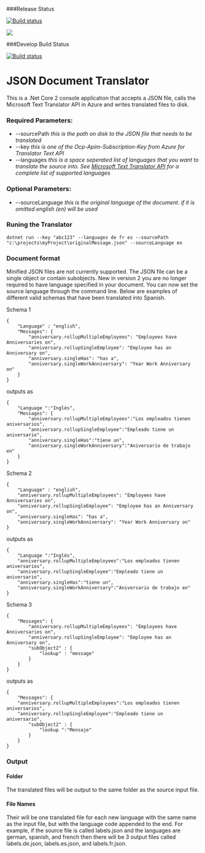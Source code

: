###Release Status

[![Build status](https://dev.azure.com/theblindsquirrel/JSON%20Translator/_apis/build/status/JSON%20Translator%20-%20Master)](https://dev.azure.com/theblindsquirrel/JSON%20Translator/_build/latest?definitionId=1)

[![](https://vsrm.dev.azure.com/theblindsquirrel/_apis/public/Release/badge/de913588-44d8-4c40-8623-b8b76e68431a/4/4)](https://vsrm.dev.azure.com/theblindsquirrel/_apis/public/Release/badge/de913588-44d8-4c40-8623-b8b76e68431a/4/4)

###Develop Build Status

[![Build status](https://dev.azure.com/TheBlindSquirrel/JSON%20Translator/_apis/build/status/JSON%20Translator%20-%20Develop)](https://dev.azure.com/TheBlindSquirrel/JSON%20Translator/_build/latest?definitionId=5)


# JSON Document Translator

This is a .Net Core 2 console application that accepts a JSON file, calls the Microsoft Text Translator API in Azure and writes translated files to disk.


### Required Parameters:
* --sourcePath  _this is the path on disk to the JSON file that needs to be translated_
* --key  _this is one of the Ocp-Apim-Subscription-Key from Azure for Translator Text API_
* --languages  _this is a space seperated list of languages that you want to translate the source into. See [Microsoft Text Translator API][1] for a complete list of supported languages_

### Optional Parameters:
* --sourceLanguage _this is the original language of the document. if it is omitted english (en) will be used_

### Runing the Translator
    dotnet run --key "abc123" --languages de fr es --sourcePath "c:\projects\myProject\originalMessage.json" --sourceLanguage en

### Document format
Minified JSON files are not currently supported. The JSON file can be a single object or contain subobjects. New in version 2 you are no longer required to have language specified in your document. You can now set the source language through the command line. Below are examples of different valid schemas that have been translated into Spanish.

Schema 1

    {
        "Language" : "english",
        "Messages": {
            "anniversary.rollupMultipleEmployees": "Employees have Anniversaries on",
            "anniversary.rollupSingleEmployee": "Employee has an Anniversary on",
            "anniversary.singleHas": "has a",
            "anniversary.singleWorkAnniversary": "Year Work Anniversary on"
        }
    }

outputs as

    {
        "Language ":"Inglés",
        "Messages": {
            "anniversary.rollupMultipleEmployees":"Los empleados tienen aniversarios",
            "anniversary.rollupSingleEmployee":"Empleado tiene un aniversario",
            "anniversary.singleHas":"tiene un",
            "anniversary.singleWorkAnniversary":"Aniversario de trabajo en"
        }
    }



Schema 2

    {
        "Language" : "english",
        "anniversary.rollupMultipleEmployees": "Employees have Anniversaries on",
        "anniversary.rollupSingleEmployee": "Employee has an Anniversary on",
        "anniversary.singleHas": "has a",
        "anniversary.singleWorkAnniversary": "Year Work Anniversary on"
    }

outputs as

    {
        "Language ":"Inglés",
        "anniversary.rollupMultipleEmployees":"Los empleados tienen aniversarios",
        "anniversary.rollupSingleEmployee":"Empleado tiene un aniversario",
        "anniversary.singleHas":"tiene un",
        "anniversary.singleWorkAnniversary":"Aniversario de trabajo en"
    }


Schema 3

    {
        "Messages": {
            "anniversary.rollupMultipleEmployees": "Employees have Anniversaries on",
            "anniversary.rollupSingleEmployee": "Employee has an Anniversary on",
            "subObject2" : {
                "lookup" : "message"
            }
        }
    }

outputs as

    {
        "Messages": {
        "anniversary.rollupMultipleEmployees":"Los empleados tienen aniversarios",
        "anniversary.rollupSingleEmployee":"Empleado tiene un aniversario",
            "subObject2" : {
                "lookup ":"Mensaje"
            }
        }
    }



### Output

#### Folder
The translated files will be output to the same folder as the source input file.

#### File Names
Their will be one translated file for each new language with the same name as the input file, but with the language code appended to the end. For example, if the source file is called labels.json and the languages are german, spanish, and french then there will be 3 output files called labels.de.json, labels.es.json, and labels.fr.json.

[1]:https://docs.microsoft.com/en-us/azure/cognitive-services/translator/languages/